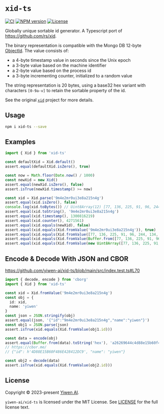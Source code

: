 # `xid-ts`

[![CI](https://github.com/yiwen-ai/xid-ts/actions/workflows/ci.yml/badge.svg)](https://github.com/yiwen-ai/xid-ts/actions/workflows/ci.yml)
[![NPM version](http://img.shields.io/npm/v/xid-ts.svg)](https://www.npmjs.com/package/xid-ts)
[![License](http://img.shields.io/badge/license-mit-blue.svg?style=flat-square)](https://raw.githubusercontent.com/yiwen-ai/xid-ts/main/LICENSE)

Globally unique sortable id generator. A Typescript port of https://github.com/rs/xid.

The binary representation is compatible with the Mongo DB 12-byte [ObjectId][object-id].
The value consists of:

- a 4-byte timestamp value in seconds since the Unix epoch
- a 3-byte value based on the machine identifier
- a 2-byte value based on the process id
- a 3-byte incrementing counter, initialized to a random value

The string representation is 20 bytes, using a base32 hex variant with characters `[0-9a-v]`
to retain the sortable property of the id.

See the original [`xid`] project for more details.

## Usage

```sh
npm i xid-ts --save
```

## Examples

```js
import { Xid } from 'xid-ts'

const defaultXid = Xid.default()
assert.equal(defaultXid.isZero(), true)

const now = Math.floor(Date.now() / 1000)
const newXid = new Xid()
assert.equal(newXid.isZero(), false)
assert.isTrue(newXid.timestamp() >= now)

const xid = Xid.parse('9m4e2mr0ui3e8a215n4g')
assert.equal(xid.isZero(), false)
console.log(xid.toBytes()) // Uint8Array(12) [77, 136, 225, 91, 96, 244, 134, 228, 40, 65, 45, 201]
assert.equal(xid.toString(), '9m4e2mr0ui3e8a215n4g')
assert.equal(xid.timestamp(), 1300816219)
assert.equal(xid.counter(), 4271561)
assert.equal(xid.equals(newXid), false)
assert.equal(xid.equals(Xid.fromValue('9m4e2mr0ui3e8a215n4g')), true)
assert.equal(xid.equals(Xid.fromValue([77, 136, 225, 91, 96, 244, 134, 228, 40, 65, 45, 201])), true)
assert.equal(xid.equals(Xid.fromValue(Buffer.from([77, 136, 225, 91, 96, 244, 134, 228, 40, 65, 45, 201]))), true)
assert.equal(xid.equals(Xid.fromValue(new Uint8Array([77, 136, 225, 91, 96, 244, 134, 228, 40, 65, 45, 201]))), true)
```

## Encode & Decode With JSON and CBOR

https://github.com/yiwen-ai/xid-ts/blob/main/src/index.test.ts#L70

```ts
import { decode, encode } from 'cborg'
import { Xid } from 'xid-ts'

const xid = Xid.fromValue('9m4e2mr0ui3e8a215n4g')
const obj = {
  id: xid,
  name: 'yiwen'
}
const json = JSON.stringify(obj)
assert.equal(json, '{"id":"9m4e2mr0ui3e8a215n4g","name":"yiwen"}')
const obj1 = JSON.parse(json)
assert.isTrue(xid.equals(Xid.fromValue(obj1.id)))

const data = encode(obj)
assert.equal(Buffer.from(data).toString('hex'), 'a26269644c4d88e15b60f486e428412dc9646e616d6565796977656e')
// https://cbor.me/
// {"id": h'4D88E15B60F486E428412DC9', "name": "yiwen"}

const obj2 = decode(data)
assert.isTrue(xid.equals(Xid.fromValue(obj2.id)))
```


[`xid`]:  https://github.com/rs/xid
[object-id]: https://docs.mongodb.org/manual/reference/object-id/

## License
Copyright © 2023-present [Yiwen AI](https://github.com/yiwen-ai).

`yiwen-ai/xid-ts` is licensed under the MIT License. See [LICENSE](LICENSE) for the full license text.